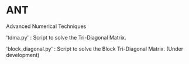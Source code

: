 # ANT
Advanced Numerical Techniques

'tdma.py' : Script to solve the Tri-Diagonal Matrix.

'block_diagonal.py' : Script to solve the Block Tri-Diagonal Matrix. (Under development)
